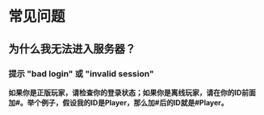 # 常见问题
## 为什么我无法进入服务器？
### 提示 "bad login" 或 "invalid session" 
**如果你是正版玩家，请检查你的登录状态；如果你是离线玩家，请在你的ID前面加#。举个例子，假设我的ID是Player，那么加#后的ID就是#Player。**